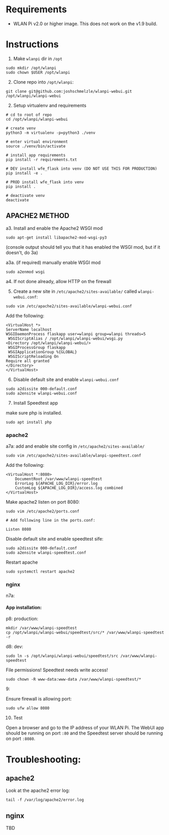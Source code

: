 # Requirements

- WLAN Pi v2.0 or higher image. This does not work on the v1.9 build.

# Instructions

1. Make `wlanpi` dir in `/opt` 

```
sudo mkdir /opt/wlanpi
sudo chown $USER /opt/wlanpi
```

2. Clone repo into `/opt/wlanpi`:

```
git clone git@github.com:joshschmelzle/wlanpi-webui.git /opt/wlanpi/wlanpi-webui
```

2. Setup virtualenv and requirements 

```
# cd to root of repo
cd /opt/wlanpi/wlanpi-webui

# create venv
python3 -m virtualenv -p=python3 ./venv

# enter virtual environment
source ./venv/bin/activate

# install app requirements
pip install -r requirements.txt

# DEV install wfe_flask into venv (DO NOT USE THIS FOR PRODUCTION)
pip install -e .

# PROD install wfe_flask into venv
pip install .

# deactivate venv
deactivate
```

## APACHE2 METHOD

a3. Install and enable the Apache2 WSGI mod

```
sudo apt-get install libapache2-mod-wsgi-py3
```

(console output should tell you that it has enabled the WSGI mod, but if it doesn't, do 3a)

a3a. (if required) manually enable WSGI mod

```
sudo a2enmod wsgi
```

a4. If not done already, allow HTTP on the firewall 


5. Create a new site in `/etc/apache2/sites-available/` called `wlanpi-webui.conf`: 

```
sudo vim /etc/apache2/sites-available/wlanpi-webui.conf
```

Add the following:

```
<VirtualHost *>
ServerName localhost
WSGIDaemonProcess flaskapp user=wlanpi group=wlanpi threads=5
 WSGIScriptAlias / /opt/wlanpi/wlanpi-webui/wsgi.py
<Directory /opt/wlanpi/wlanpi-webui/>
 WSGIProcessGroup flaskapp
 WSGIApplicationGroup %{GLOBAL}
 WSGIScriptReloading On
Require all granted
</Directory>
</VirtualHost>
```

6. Disable default site and enable `wlanpi-webui.conf`

```
sudo a2dissite 000-default.conf
sudo a2ensite wlanpi-webui.conf
```

7. Install Speedtest app

make sure php is installed.

```
sudo apt install php
```

### apache2

a7a: add and enable site config in `/etc/apache2/sites-available/`

```
sudo vim /etc/apache2/sites-available/wlanpi-speedtest.conf
```

Add the following:

```
<VirtualHost *:8080>                               
    DocumentRoot /var/www/wlanpi-speedtest         
    ErrorLog ${APACHE_LOG_DIR}/error.log           
    CustomLog ${APACHE_LOG_DIR}/access.log combined
</VirtualHost>                                     
```

Make apache2 listen on port 8080:

```
sudo vim /etc/apache2/ports.conf

# Add following line in the ports.conf:

Listen 8080
```

Disable default site and enable speedtest sife:

```
sudo a2dissite 000-default.conf
sudo a2ensite wlanpi-speedtest.conf
```

Restart apache

```
sudo systemctl restart apache2
```

### nginx

n7a:


#### App installation:

p8: production:

```
mkdir /var/www/wlanpi-speedtest
cp /opt/wlanpi/wlanpi-webui/speedtest/src/* /var/www/wlanpi-speedtest -r
```

d8: dev:

```
sudo ln -s /opt/wlanpi/wlanpi-webui/speedtest/src /var/www/wlanpi-speedtest
```

File permissions! Speedtest needs write access!

```
sudo chown -R www-data:www-data /var/www/wlanpi-speedtest/*
```

9:

Ensure firewall is allowing port:

```
sudo ufw allow 8080
```

10. Test

Open a browser and go to the IP address of your WLAN Pi. The WebUI app should be running on port `:80` and the Speedtest server should be running on port `:8080`.

# Troubleshooting:

## apache2

Look at the apache2 error log:

```
tail -f /var/log/apache2/error.log
```

## nginx

TBD

